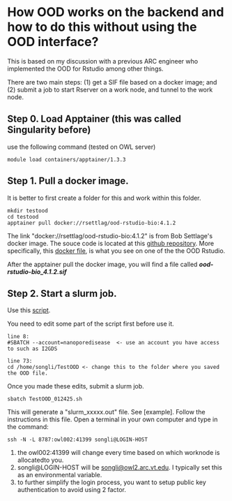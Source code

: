 # How OOD works on the backend and how to do this without using the OOD interface? 

This is based on my discussion with a previous ARC engineer who implemented the OOD for Rstudio among other things.

There are two main steps: (1) get a SIF file based on a docker image; and (2) submit a job to start Rserver on a work node, and tunnel to the work node. 

## Step 0. Load Apptainer (this was called Singularity before)
use the following command (tested on OWL server)
```
module load containers/apptainer/1.3.3
```

## Step 1. Pull a docker image. 
It is better to first create a folder for this and work within this folder.
```
mkdir testood
cd testood
apptainer pull docker://rsettlag/ood-rstudio-bio:4.1.2
```
The link "docker://rsettlag/ood-rstudio-bio:4.1.2" is from Bob Settlage's docker image.
The souce code is located at this [github repository](https://github.com/rsettlage/ood-rstudio-basic/). 
More specifically, this [docker file](https://github.com/rsettlage/ood-rstudio-basic/blob/master/Dockerfile.4.1.2), is what you see on one of the the OOD Rstudio.

After the apptainer pull the docker image, you will find a file called ***ood-rstudio-bio_4.1.2.sif***

## Step 2. Start a slurm job.
Use this [script](HOWTO_OOD/TestOOD_012425.sh).

You need to edit some part of the script first before use it.

```
line 8: 
#SBATCH --account=nanoporedisease  <- use an account you have access to such as I2GDS

line 73:
cd /home/songli/TestOOD <- change this to the folder where you saved the OOD file.

```

Once you made these edits, submit a slurm job.
```
sbatch TestOOD_012425.sh
```

This will generate a "slurm_xxxxx.out" file. See [example]. Follow the instructions in this file. Open a terminal in your own computer and type in the command:
```
ssh -N -L 8787:owl002:41399 songli@LOGIN-HOST
```
1. the owl002:41399 will change every time based on which worknode is allocatedto you.
2. songli@LOGIN-HOST will be songli@owl2.arc.vt.edu. I typically set this as an environmental variable.
3. to further simplify the login process, you want to setup public key authentication to avoid using 2 factor.
   






